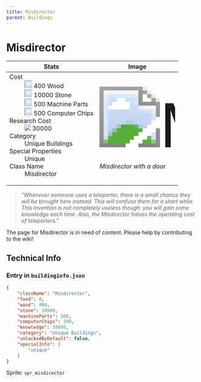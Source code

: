 ```yaml
---
title: Misdirector
parent: Buildings
---
```

# Misdirector

[//]: # (Pre-generated content)
<table><thead><tr><th>Stats</th><th>Image</th></tr></thead><tbody><tr><td><dl><dt>Cost</dt><dd><div class="resource-icon"><img style="object-position: -637px -751px;" src="https://tfe2-wiki.github.io/assets/sprites.png"></div> 400 Wood<br><div class="resource-icon"><img style="object-position: -637px -737px;" src="https://tfe2-wiki.github.io/assets/sprites.png"></div> 10000 Stone<br><div class="resource-icon"><img style="object-position: -795px -761px;" src="https://tfe2-wiki.github.io/assets/sprites.png"></div> 500 Machine Parts<br><div class="resource-icon"><img style="object-position: -526px -523px;" src="https://tfe2-wiki.github.io/assets/sprites.png"></div> 500 Computer Chips</dd><dt>Research Cost</dt><dd><img style="object-position: -268px -522px;" src="https://tfe2-wiki.github.io/assets/sprites.png"> 30000</dd><dt>Category</dt><dd>Unique Buildings</dd><dt>Special Properties</dt><dd>Unique</dd><dt>Class Name</dt><dd>Misdirector</dd></dl></td><td><style>.building-image {width: 200px;height: 200px;overflow: hidden;position: relative;}.building-image img {image-rendering: pixelated;object-fit: none;transform: scale(10);transform-origin: left top;position: absolute;left: 0;top: 0;}.resource-image {width: 200px;height: 200px;overflow: hidden;position: relative;}.resource-image img {image-rendering: pixelated;object-fit: none;transform: scale(20);transform-origin: left top;position: absolute;left: 0;top: 0;}.building-icon {width: 20px;height: 20px;overflow: hidden;position: relative;display: inline-block;}.building-icon img {image-rendering: pixelated;object-fit: none;transform: scale(1);transform-origin: left top;position: absolute;left: 0;top: 0;}.resource-icon {width: 20px;height: 20px;overflow: hidden;position: relative;display: inline-block;}.resource-icon img {image-rendering: pixelated;object-fit: none;transform: scale(2);transform-origin: left top;position: absolute;left: 0;top: 0;}</style><div class="building-image"><img style="object-position: -206px -979px;" src="https://tfe2-wiki.github.io/assets/sprites.png" alt="Misdirector Back"><img style="object-position: -184px -979px;" src="https://tfe2-wiki.github.io/assets/sprites.png" alt="Misdirector"></div><i>Misdirector with a door</i></td></tr></tbody></table><blockquote><i>"Whenever someone uses a teleporter, there is a small chance they will be brought here instead. This will confuse them for a short while. This invention is not completely useless though: you will gain some knowledge each time. Also, the Misdirector halves the operating cost of teleporters."</i></blockquote>

The page for Misdirector is in need of content. Please help by contributing to the wiki!

## Technical Info
### Entry in `buildinginfo.json`

```json
{
    "className": "Misdirector",
    "food": 0,
    "wood": 400,
    "stone": 10000,
    "machineParts": 500,
    "computerChips": 500,
    "knowledge": 30000,
    "category": "Unique Buildings",
    "unlockedByDefault": false,
    "specialInfo": [
        "unique"
    ]
}
```

Sprite: `spr_misdirector`

